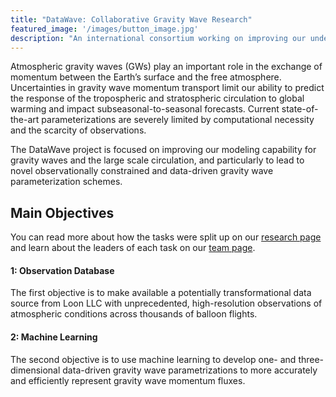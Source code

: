 ```yaml
---
title: "DataWave: Collaborative Gravity Wave Research"
featured_image: '/images/button_image.jpg'
description: "An international consortium working on improving our understanding and representation of gravity waves"
---
```


Atmospheric gravity waves (GWs) play an important role in the exchange of momentum between the Earth’s surface and the free atmosphere. Uncertainties in gravity wave momentum transport limit our ability to predict the response of the tropospheric and stratospheric circulation to global warming and impact subseasonal-to-seasonal forecasts. Current state-of-the-art parameterizations are severely limited by computational necessity and the scarcity of observations.

The DataWave project is focused on improving our modeling capability for gravity waves and the large scale circulation, and particularly to lead to novel observationally constrained and data-driven gravity wave parameterization schemes.

## Main Objectives
You can read more about how the tasks were split up on our [research page](https://datawaveproject.github.io/research) and learn about the leaders of each task on our [team page](https://datawaveproject.github.io/team).

#### 1: Observation Database
The first objective is to make available a potentially transformational data source from Loon LLC with unprecedented, high-resolution observations of atmospheric conditions across thousands of balloon flights.

#### 2: Machine Learning
The second objective is to use machine learning to develop one- and three- dimensional data-driven gravity wave parametrizations to more accurately and efficiently represent gravity wave momentum fluxes.
